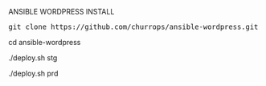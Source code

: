 ANSIBLE WORDPRESS INSTALL


<pre>git clone https://github.com/churrops/ansible-wordpress.git</pre>

cd ansible-wordpress

./deploy.sh stg

./deploy.sh prd
